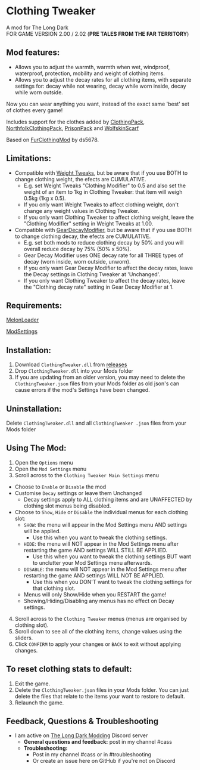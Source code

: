 # Clothing Tweaker
A mod for The Long Dark    
FOR GAME VERSION 2.00 / 2.02 (**PRE TALES FROM THE FAR TERRITORY**)    

## Mod features:
* Allows you to adjust the warmth, warmth when wet, windproof, waterproof, protection, mobility and weight of clothing items. 
* Allows you to adjust the decay rates for all clothing items, with separate settings for: decay while not wearing, decay while worn inside, decay while worn outside.

Now you can wear anything you want, instead of the exact same 'best' set of clothes every game! 

Includes support for the clothes added by [ClothingPack](https://github.com/ds5678/Clothing-Pack), [NorthfolkClothingPack](https://github.com/HAHAYOUDEAD/NorthfolkClothingPack), [PrisonPack](https://github.com/TheDevv/Prison-Pack) and [WolfskinScarf](https://github.com/Atlas-Lumi/TLD-WolfskinScarf)   

Based on [FurClothingMod](https://github.com/ds5678/FurClothingMod) by ds5678.

## Limitations:
  * Compatible with [Weight Tweaks](https://github.com/Xpazeman/tld-weight-tweaks), but be aware that if you use BOTH to change clothing weight, the efects are CUMULATIVE. 
      * E.g. set Weight Tweaks "Clothing Modifier" to 0.5 and also set the weight of an item to 1kg in Clothing Tweaker: that item will weigh 0.5kg (1kg x 0.5). 
      * If you only want Weight Tweaks to affect clothing weight, don't change any weight values in Clothing Tweaker.
      * If you only want Clothing Tweaker to affect clothing weight, leave the "Clothing Modifier" setting in Weight Tweaks at 1.00.
  * Compatible with [GearDecayModifier](https://github.com/Xpazeman/tld-gear-decay-modifier), but be aware that if you use BOTH to change clothing decay, the efects are CUMULATIVE. 
      * E.g. set both mods to reduce clothing decay by 50% and you will overall reduce decay by 75% (50% x 50%). 
      * Gear Decay Modifier uses ONE decay rate for all THREE types of decay (worn inside, worn outside, unworn).
      * If you only want Gear Decay Modifier to affect the decay rates, leave the Decay settings in Clothing Tweaker at 'Unchanged'.
      * If you only want Clothing Tweaker to affect the decay rates, leave the "Clothing decay rate" setting in Gear Decay Modifier at 1.

## Requirements:
[MelonLoader](https://github.com/HerpDerpinstine/MelonLoader/releases/latest/download/MelonLoader.Installer.exe)

[ModSettings](https://github.com/zeobviouslyfakeacc/ModSettings/releases)

## Installation:
1. Download ```ClothingTweaker.dll``` from [releases](https://github.com/GruffCassquatch/ClothingTweaker/releases)
2. Drop ```ClothingTweaker.dll``` into your Mods folder
3. If you are updating from an older version, you may need to delete the ```ClothingTweaker.json``` files from your Mods folder as old json's can cause errors if the mod's Settings have been changed.

## Uninstallation:
Delete ```ClothingTweaker.dll``` and all ```ClothingTweaker .json``` files from your Mods folder

## Using The Mod:
1. Open the ```Options``` menu
2. Open the ```Mod Settings``` menu
3. Scroll across to the ```Clothing Tweaker Main Settings``` menu
  * Choose to ```Enable``` or ```Disable``` the mod
  * Customise ```Decay``` settings or leave them Unchanged
  	* Decay settings apply to ALL clothing items and are UNAFFECTED by clothing slot menus being disabled.
  * Choose to ```Show```, ```Hide``` or ```Disable``` the individual menus for each clothing slot:
	* ```SHOW```: the menu will appear in the Mod Settings menu AND settings will be applied.
		* Use this when you want to tweak the clothing settings.
	* ```HIDE```: the menu will NOT appear in the Mod Settings menu after restarting the game AND settings WILL STILL BE APPLIED. 
		* Use this when you want to tweak the clothing settings BUT want to unclutter your Mod Settings menu afterwards.
	* ```DISABLE```: the menu will NOT appear in the Mod Settings menu after restarting the game AND settings WILL NOT BE APPLIED.
		* Use this when you DON'T want to tweak the clothing settings for that clothing slot.
	* Menus will only Show/Hide when you RESTART the game!
	* Showing/Hiding/Disabling any menus has no effect on Decay settings.

4. Scroll across to the ```Clothing Tweaker``` menus (menus are organised by clothing slot).
5. Scroll down to see all of the clothing items, change values using the sliders.
6. Click ```CONFIRM``` to apply your changes or ```BACK``` to exit without applying changes.


## To reset clothing stats to default:
1. Exit the game.
2. Delete the ```ClothingTweaker.json``` files in your Mods folder. You can just delete the files that relate to the items your want to restore to default.
3. Relaunch the game.

## Feedback, Questions & Troubleshooting
* I am active on [The Long Dark Modding](https://discord.gg/QvFE7VV4WZ) Discord server
	* **General questions and feedback:** post in my channel #cass
	* **Troubleshooting:** 
		* Post in my channel #cass or in #troubleshooting 
		* Or create an issue here on GitHub if you're not on Discord
